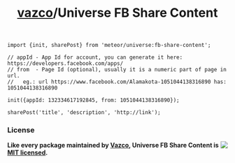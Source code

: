 <h1 align="center">
    <a href="https://github.com/vazco">vazco</a>/Universe FB Share Content
</h1>

&nbsp;

```
import {init, sharePost} from 'meteor/universe:fb-share-content';

// appId - App Id for account, you can generate it here: https://developers.facebook.com/apps/
// from  - Page Id (optional), usually it is a numeric part of page in url.
//   eg.: url https://www.facebook.com/Alamakota-1051044138316890 has: 1051044138316890

init({appId: 132334617192845, from: 1051044138316890});

sharePost('title', 'description', 'http://link');
```

### License

<img src="https://vazco.eu/banner.png" align="right">

**Like every package maintained by [Vazco](https://vazco.eu/), Universe FB Share Content is [MIT licensed](https://github.com/vazco/uniforms/blob/master/LICENSE).**
